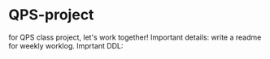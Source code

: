 # QPS-project
for QPS class project, let's work together!
Important details: write a readme for weekly worklog.
Imprtant DDL: 
